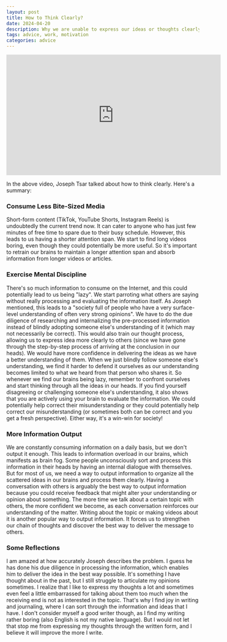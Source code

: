 ```yaml
---
layout: post
title: How to Think Clearly?
date: 2024-04-20
description: Why we are unable to express our ideas or thoughts clearly...
tags: advice, work, motivation
categories: advice
---
```


<iframe width="560" height="315" src="https://www.youtube.com/embed/WzsPAmeDykw?si=xIs1sWa23IrsJbgh" title="YouTube video player" frameborder="0" allow="accelerometer; autoplay; clipboard-write; encrypted-media; gyroscope; picture-in-picture; web-share" referrerpolicy="strict-origin-when-cross-origin" allowfullscreen></iframe>

In the above video, Joseph Tsar talked about how to think clearly. Here's a summary:

### Consume Less Bite-Sized Media
Short-form content (TikTok, YouTube Shorts, Instagram Reels) is undoubtedly the current trend now. It can cater to anyone who has just few minutes of free time to spare due to their busy schedule. However, this leads to us having a shorter attention span. We start to find long videos boring, even though they could potentially be more useful. So it's important to retrain our brains to maintain a longer attention span and absorb information from longer videos or articles.

### Exercise Mental Discipline
There's so much information to consume on the Internet, and this could potentially lead to us being "lazy". We start parroting what others are saying without really processing and evaluating the information itself. As Joseph mentioned, this leads to a "society full of people who have a very surface-level understanding of often very strong opinions". We have to do the due diligence of researching and internalizing the pre-processed information instead of blindly adopting someone else's understanding of it (which may not necessarily be correct). This would also train our thought process, allowing us to express idea more clearly to others (since we have gone through the step-by-step process of arriving at the conclusion in our heads). We would have more confidence in delivering the ideas as we have a better understanding of them. When we just blindly follow someone else's understanding, we find it harder to defend it ourselves as our understanding becomes limited to what we heard from that person who shares it. So whenever we find our brains being lazy, remember to confront ourselves and start thinking through all the ideas in our heads. If you find yourself disagreeing or challenging someone else's understanding, it also shows that you are actively using your brain to evaluate the information. We could potentially help correct their misunderstanding or they could potentially help correct our misunderstanding (or sometimes both can be correct and you get a fresh perspective). Either way, it's a win-win for society!

### More Information Output
We are constantly consuming information on a daily basis, but we don't output it enough. This leads to information overload in our brains, which manifests as brain fog. Some people unconsciously sort and process this information in their heads by having an internal dialogue with themselves. But for most of us, we need a way to output information to organize all the scattered ideas in our brains and process them clearly. Having a conversation with others is arguably the best way to output information because you could receive feedback that might alter your understanding or opinion about something. The more time we talk about a certain topic with others, the more confident we become, as each conversation reinforces our understanding of the matter. Writing about the topic or making videos about it is another popular way to output information. It forces us to strengthen our chain of thoughts and discover the best way to deliver the message to others.

### Some Reflections
I am amazed at how accurately Joseph describes the problem. I guess he has done his due diligence in processing the information, which enables him to deliver the idea in the best way possible. It's something I have thought about in the past, but I still struggle to articulate my opinions sometimes. I realize that I like to express my thoughts a lot and sometimes even feel a little embarrassed for talking about them too much when the receiving end is not as interested in the topic. That's why I find joy in writing and journaling, where I can sort through the information and ideas that I have. I don't consider myself a good writer though, as I find my writing rather boring (also English is not my native language). But I would not let that stop me from expressing my thoughts through the written form, and I believe it will improve the more I write.